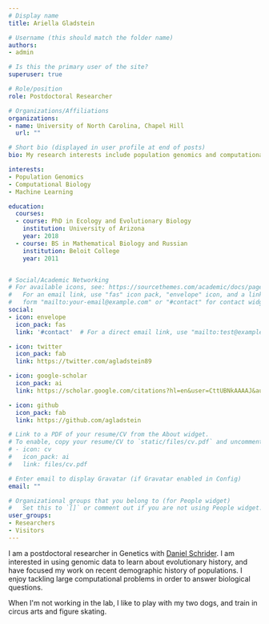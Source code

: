 ```yaml
---
# Display name
title: Ariella Gladstein

# Username (this should match the folder name)
authors:
- admin

# Is this the primary user of the site?
superuser: true

# Role/position
role: Postdoctoral Researcher

# Organizations/Affiliations
organizations:
- name: University of North Carolina, Chapel Hill
  url: ""

# Short bio (displayed in user profile at end of posts)
bio: My research interests include population genomics and computational biology.

interests:
- Population Genomics
- Computational Biology
- Machine Learning

education:
  courses:
  - course: PhD in Ecology and Evolutionary Biology
    institution: University of Arizona
    year: 2018
  - course: BS in Mathematical Biology and Russian
    institution: Beloit College
    year: 2011


# Social/Academic Networking
# For available icons, see: https://sourcethemes.com/academic/docs/page-builder/#icons
#   For an email link, use "fas" icon pack, "envelope" icon, and a link in the
#   form "mailto:your-email@example.com" or "#contact" for contact widget.
social:
- icon: envelope
  icon_pack: fas
  link: '#contact'  # For a direct email link, use "mailto:test@example.org".

- icon: twitter
  icon_pack: fab
  link: https://twitter.com/agladstein89

- icon: google-scholar
  icon_pack: ai
  link: https://scholar.google.com/citations?hl=en&user=CttUBNkAAAAJ&authuser=1&gmla=AJsN-F4QYnKeG-pk8wTYDSCVMrbjxbTZxoq9m05zZSA8kNSsuugLLR60NwxVcuk6vOHnQRy3yA3zGYRl95CV9N7-wHzKyRRnhbJ_Czj_3uFPbtuiP5XY5s8&sciund=17254088674090098513

- icon: github
  icon_pack: fab
  link: https://github.com/agladstein

# Link to a PDF of your resume/CV from the About widget.
# To enable, copy your resume/CV to `static/files/cv.pdf` and uncomment the lines below.
# - icon: cv
#   icon_pack: ai
#   link: files/cv.pdf

# Enter email to display Gravatar (if Gravatar enabled in Config)
email: ""

# Organizational groups that you belong to (for People widget)
#   Set this to `[]` or comment out if you are not using People widget.
user_groups:
- Researchers
- Visitors
---
```


I am a postdoctoral researcher in Genetics with [Daniel Schrider](https://www.schriderlab.org/).
I am interested in using genomic data to learn about evolutionary history, 
and have focused my work on recent demographic history of populations. 
I enjoy tackling large computational problems in order to answer biological questions.

When I'm not working in the lab, I like to play with my two dogs, and train in circus arts and figure skating.

